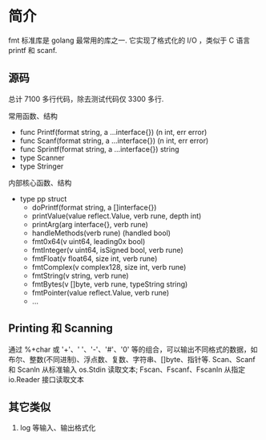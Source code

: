 # 简介
fmt 标准库是 golang 最常用的库之一. 它实现了格式化的 I/O ，类似于 C 语言 printf 和 scanf.

## 源码
总计 7100 多行代码，除去测试代码仅 3300 多行.

常用函数、结构
+ func Printf(format string, a ...interface{}) (n int, err error)
+ func Scanf(format string, a ...interface{}) (n int, err error)
+ func Sprintf(format string, a ...interface{}) string
+ type Scanner
+ type Stringer

内部核心函数、结构
+ type pp struct
    - doPrintf(format string, a []interface{})
    - printValue(value reflect.Value, verb rune, depth int)
    - printArg(arg interface{}, verb rune)
    - handleMethods(verb rune) (handled bool) 
    - fmt0x64(v uint64, leading0x bool)
    - fmtInteger(v uint64, isSigned bool, verb rune) 
    - fmtFloat(v float64, size int, verb rune)
    - fmtComplex(v complex128, size int, verb rune)
    - fmtString(v string, verb rune)
    - fmtBytes(v []byte, verb rune, typeString string)
    - fmtPointer(value reflect.Value, verb rune)
    - ...


## Printing 和 Scanning
通过 %+char 或 '+'、' '、'-'、'#'、'0' 等的组合，可以输出不同格式的数据，如布尔、整数(不同进制)、浮点数、复数、字符串、[]byte、指针等.
Scan、Scanf 和 Scanln 从标准输入 os.Stdin 读取文本; Fscan、Fscanf、Fscanln 从指定 io.Reader 接口读取文本

## 其它类似
1. log 等输入、输出格式化